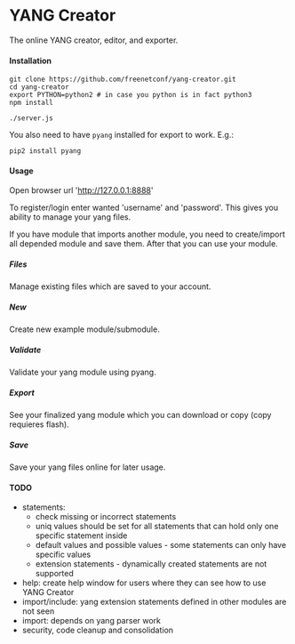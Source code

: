 YANG Creator
============

The online YANG creator, editor, and exporter.

#### Installation
    git clone https://github.com/freenetconf/yang-creator.git
    cd yang-creator
	export PYTHON=python2 # in case you python is in fact python3
    npm install

    ./server.js

You also need to have `pyang` installed for export to work. E.g.:

    pip2 install pyang

#### Usage
Open browser url 'http://127.0.0.1:8888'

To register/login enter wanted 'username' and 'password'.
This gives you ability to manage your yang files.

If you have module that imports another module, you need to create/import all
depended module and save them. After that you can use your module.

##### Files
Manage existing files which are saved to your account.

##### New
Create new example module/submodule.

##### Validate
Validate your yang module using pyang.

##### Export
See your finalized yang module which you can download or copy (copy requieres flash).

##### Save
Save your yang files online for later usage.

#### TODO
* statements:
  * check missing or incorrect statements
  * uniq values should be set for all statements that can hold only one specific statement inside
  * default values and possible values - some statements can only have specific values
  * extension statements - dynamically created statements are not supported
* help: create help window for users where they can see how to use YANG Creator
* import/include: yang extension statements defined in other modules are not seen
* import: depends on yang parser work
* security, code cleanup and consolidation

